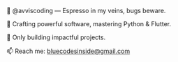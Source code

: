 👋 @avviscoding — Espresso in my veins, bugs beware.

👀 Crafting powerful software, mastering Python & Flutter.

💞️ Only building impactful projects.

📫 Reach me: bluecodesinside@gmail.com


